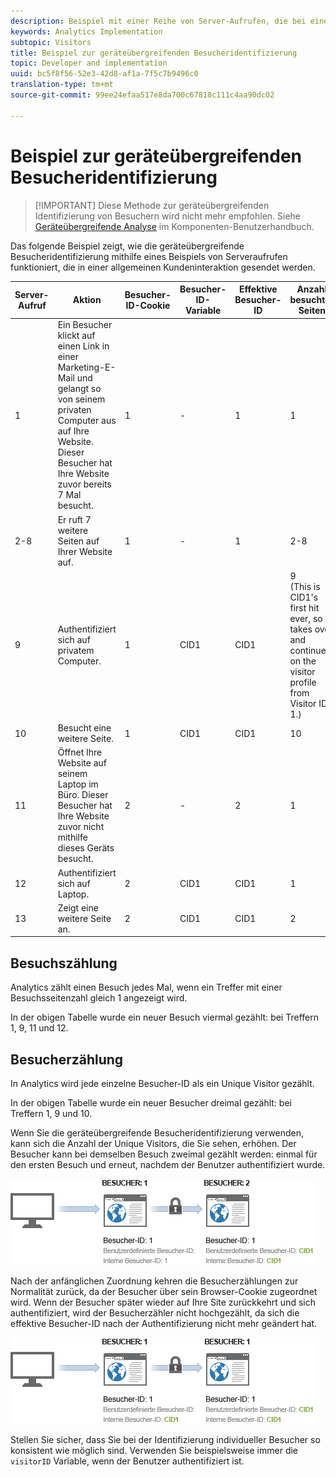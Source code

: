 ```yaml
---
description: Beispiel mit einer Reihe von Server-Aufrufen, die bei einer gewöhnlichen Kundeninteraktion gesendet werden.
keywords: Analytics Implementation
subtopic: Visitors
title: Beispiel zur geräteübergreifenden Besucheridentifizierung
topic: Developer and implementation
uuid: bc5f8f56-52e3-42d8-af1a-7f5c7b9496c0
translation-type: tm+mt
source-git-commit: 99ee24efaa517e8da700c67818c111c4aa90dc02

---
```



# Beispiel zur geräteübergreifenden Besucheridentifizierung

> [!IMPORTANT] Diese Methode zur geräteübergreifenden Identifizierung von Besuchern wird nicht mehr empfohlen. Siehe [Geräteübergreifende Analyse](/help/components/cda/cda-home.md) im Komponenten-Benutzerhandbuch.

Das folgende Beispiel zeigt, wie die geräteübergreifende Besucheridentifizierung mithilfe eines Beispiels von Serveraufrufen funktioniert, die in einer allgemeinen Kundeninteraktion gesendet werden.

| Server-Aufruf | Aktion | Besucher-ID-Cookie | Besucher-ID-Variable | Effektive Besucher-ID | Anzahl besuchter Seiten | Besuchnummer |
|--- |--- |--- |--- |--- |--- |--- |
| 1 | Ein Besucher klickt auf einen Link in einer Marketing-E-Mail und gelangt so von seinem privaten Computer aus auf Ihre Website. Dieser Besucher hat Ihre Website zuvor bereits 7 Mal besucht. | 1 | - | 1 | 1 | 8 |
| 2-8 | Er ruft 7 weitere Seiten auf Ihrer Website auf. | 1 | - | 1 | 2-8 | 8 |
| 9 | Authentifiziert sich auf privatem Computer. | 1 | CID1 | CID1 | 9 <br>(This is CID1's first hit ever, so it takes over and continues on the visitor profile from Visitor ID 1.) | 8 |
| 10 | Besucht eine weitere Seite. | 1 | CID1 | CID1 | 10 | 8 |
| 11 | Öffnet Ihre Website auf seinem Laptop im Büro. Dieser Besucher hat Ihre Website zuvor nicht mithilfe dieses Geräts besucht. | 2 | - | 2 | 1 | 1 |
| 12 | Authentifiziert sich auf Laptop. | 2 | CID1 | CID1 | 1 | 9 |
| 13 | Zeigt eine weitere Seite an. | 2 | CID1 | CID1 | 2 | 9 |

## Besuchszählung

Analytics zählt einen Besuch jedes Mal, wenn ein Treffer mit einer Besuchsseitenzahl gleich 1 angezeigt wird.

In der obigen Tabelle wurde ein neuer Besuch viermal gezählt: bei Treffern 1, 9, 11 und 12.

## Besucherzählung

In Analytics wird jede einzelne Besucher-ID als ein Unique Visitor gezählt.

In der obigen Tabelle wurde ein neuer Besucher dreimal gezählt: bei Treffern 1, 9 und 10.

Wenn Sie die geräteübergreifende Besucheridentifizierung verwenden, kann sich die Anzahl der Unique Visitors, die Sie sehen, erhöhen. Der Besucher kann bei demselben Besuch zweimal gezählt werden: einmal für den ersten Besuch und erneut, nachdem der Benutzer authentifiziert wurde.

![](assets/visitors.png)

Nach der anfänglichen Zuordnung kehren die Besucherzählungen zur Normalität zurück, da der Besucher über sein Browser-Cookie zugeordnet wird. Wenn der Besucher später wieder auf Ihre Site zurückkehrt und sich authentifiziert, wird der Besucherzähler nicht hochgezählt, da sich die effektive Besucher-ID nach der Authentifizierung nicht mehr geändert hat.

![](assets/visitors_2.png)

Stellen Sie sicher, dass Sie bei der Identifizierung individueller Besucher so konsistent wie möglich sind. Verwenden Sie beispielsweise immer die `visitorID` Variable, wenn der Benutzer authentifiziert ist.
